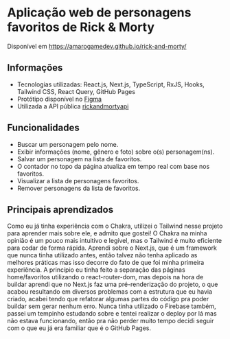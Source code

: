 # Aplicação web de personagens favoritos de Rick & Morty
Disponível em https://amarogamedev.github.io/rick-and-morty/

## Informações
- Tecnologias utilizadas: React.js, Next.js, TypeScript, RxJS, Hooks, Tailwind CSS, React Query, GitHub Pages
- Protótipo disponível no [Figma](https://www.figma.com/design/c8xS5wew3KBVVY62BS2imT/-internal--%F0%9F%94%93-Teste-t%C3%A9cnico)
- Utilizada a API pública [rickandmortyapi](https://rickandmortyapi.com/documentation/#introduction)

## Funcionalidades
- Buscar um personagem pelo nome.
- Exibir informações (nome, gênero e foto) sobre o(s) personagem(ns).
- Salvar um personagem na lista de favoritos.
- O contador no topo da página atualiza em tempo real com base nos favoritos.
- Visualizar a lista de personagens favoritos.
- Remover personagens da lista de favoritos.

## Principais aprendizados
Como eu já tinha experiência com o Chakra, utilizei o Tailwind nesse projeto para aprender mais sobre ele, e admito que gostei! O Chakra na minha opinião é um pouco mais intuitivo e legível, mas o Tailwind é muito eficiente para codar de forma rápida.
Aprendi sobre o Next.js, que é um framework que nunca tinha utilizado antes, então talvez não tenha aplicado as melhores práticas mas isso decorre do fato de que foi minha primeira experiência.
A princípio eu tinha feito a separação das páginas home/favoritos utilizando o react-router-dom, mas depois na hora de buildar aprendi que no Next.js faz uma pré-renderização do projeto, o que acabou resultando em diversos problemas com a estrutura que eu havia criado, acabei tendo que refatorar algumas partes do código pra poder buildar sem gerar nenhum erro.
Nunca tinha utilizado o Firebase também, passei um tempinho estudando sobre e tentei realizar o deploy por lá mas não estava funcionando, então pra não perder muito tempo decidi seguir com o que eu já era familiar que é o GitHub Pages.

